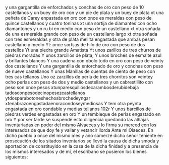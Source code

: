 y una gargantilla de enforchados y conchas de oro con
peso de 10 castellanos
y un buey de oro con y un pie de plata
y un buey de plata
xt una peñeta de Carey enpastada en oro con once es
meraldas con peso de quince castellanos y cuatro toninas
xt una sortija de diamantes con ocho diamantones y un ru
bi en medio con peso de un castellano
xt otra soñada de una esmeralda grande con peso de un castellano largo
xt otra soñada con tres esmeraldas y otra de plata
mellita engastada que ambas pesan castellano y medio
Yt: once sortijas de hilo de oro con peso de dos castellos
Yt una piedra grande Amatista
Yt unos zarillos de tres churros de piedras moradas
Y unos zarcillos de plata, Y unos broches de esmalte azul y brillantes blancos Y una cadena con obolo todo en oro con peso de veinty dos castellanos
Y una gargantilla de entorchado de oro y conchas con
peso de nueve castellanos
Y unas Manillas de cuentas de ciento de peso con tres cas
tellanos
Uno oz zarzillos de perla de tres chorritos son veintey ocho perlas con peso de dos y medio castellanos y un cabrestillito con peso son once pesos
xtunparesquillosdecarambosderubidebaja
tadosconpesodecinopesezcastellanos
ytdosparabotoneshechosbrochedeyngar
xtenabrazoengastadaenoracondoseymediosas
Y tem otra peynta engastada en oro condable y medias tellanos 102r Y unos barcillos de piedras verdes engastadas en oro Y un tembleque de perlas engastado en oro
Y por ser tarde se suspende esto diligencia quedando las alhajas inventariadas en poder del mismo Alvaeces y lo firma su merced con los interesados de que doy fe y vallar y vetancir llorda Ante mi Olaeces.
En dicho pueblo a once del mismo mes y año somerzé dicho señor teniente en prosecución de los sitados inventarios se llevó la causa de dicha smoda y aportación de
constituyido en la casa de la dicha finidad y a presencia de los mismos interesados y de mí, el escribano se pusieron los bienes siguientes: